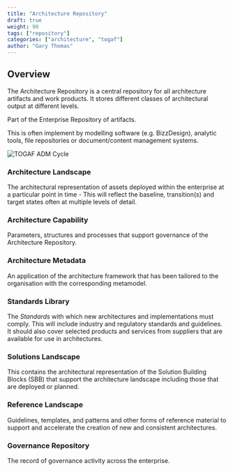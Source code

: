 ```yaml
---
title: "Architecture Repository"
draft: true
weight: 90
tags: ["repository"]
categories: ["architecture", "togaf"]
author: "Gary Thomas"
---
```


## Overview

The Architecture Repository is a central repository for all architecture artifacts and work products. It stores different classes of architectural output at different levels.

Part of the Enterprise Repository of artifacts.

This is often implement by modelling software (e.g. BizzDesign), analytic tools, file repositories or document/content management systems.

![TOGAF ADM Cycle](/images/architecture/togaf/ArchitectureRepository.png)

### Architecture Landscape

The architectural representation of assets deployed within the enterprise at a particular point in time - This will reflect the baseline, transition(s) and target states often at multiple levels of detail.

### Architecture Capability

Parameters, structures and processes that support governance of the Architecture Repository.

### Architecture Metadata

An application of the architecture framework that has been tailored to the organisation with the corresponding metamodel.

### Standards Library

The *Standards* with which new architectures and implementations must comply. This will include industry and regulatory standards and guidelines. It should also cover selected products and services from suppliers that are available for use in architectures.

### Solutions Landscape

This contains the architectural representation of the Solution Building Blocks (SBB) that support the architecture landscape including those that are deployed or planned.

### Reference Landscape

Guidelines, templates, and patterns and other forms of reference material to support and accelerate the creation of new and consistent architectures.

### Governance Repository

The record of governance activity across the enterprise.



